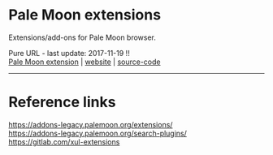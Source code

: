 # Pale Moon extensions

Extensions/add-ons for Pale Moon browser.
<!-- 
_template_ ([#]())</br>
[Pale Moon extension]() | 
[website](https://veg.by/en/blog/category/firefox/) | 
[source-code]()</br>
-->

Pure URL - last update: 2017-11-19 !!</br>
[Pale Moon extension](https://addons-legacy.palemoon.org/addon/pureurl4pm/) | 
[website]() | 
[source-code](https://gitlab.com/xul-extensions/pureurl4pm)</br>

---

# Reference links
https://addons-legacy.palemoon.org/extensions/</br>
https://addons-legacy.palemoon.org/search-plugins/</br>
https://gitlab.com/xul-extensions</br>
